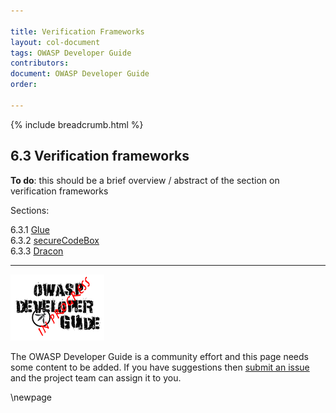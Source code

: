 ```yaml
---

title: Verification Frameworks
layout: col-document
tags: OWASP Developer Guide
contributors:
document: OWASP Developer Guide
order:

---
```


{% include breadcrumb.html %}

## 6.3 Verification frameworks

**To do**: this should be a brief overview / abstract of the section on verification frameworks

Sections:

6.3.1 [Glue](#glue)  
6.3.2 [secureCodeBox](#securecodebox)  
6.3.3 [Dracon](#dracon)  

----

![Developer Guide](../../assets/images/dg_wip.png)

The OWASP Developer Guide is a community effort and this page needs some content to be added.
If you have suggestions then [submit an issue][issue080300] and the project team can assign it to you.

[issue080300]: https://github.com/OWASP/www-project-developer-guide/issues/new?labels=enhancement&template=request.md&title=Update:%2008-verification/03-frameworks/00-toc

\newpage
